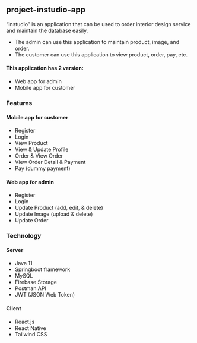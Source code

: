 ## project-instudio-app
“instudio” is an application that can be used to order interior design service and maintain the database easily.
- The admin can use this application to maintain product, image, and order.
- The customer can use this application to view product, order, pay, etc.
#### This application has 2 version:
- Web app for admin
- Mobile app for customer

### Features
#### Mobile app for customer
- Register
- Login
- View Product
- View & Update Profile
- Order & View Order
- View Order Detail & Payment
- Pay (dummy payment)
#### Web app for admin
- Register
- Login
- Update Product (add, edit, & delete)
- Update Image (upload & delete)
- Update Order
### Technology
#### Server
- Java 11
- Springboot framework
- MySQL 
- Firebase Storage
- Postman API
- JWT (JSON Web Token)
#### Client
- React.js
- React Native
- Tailwind CSS

